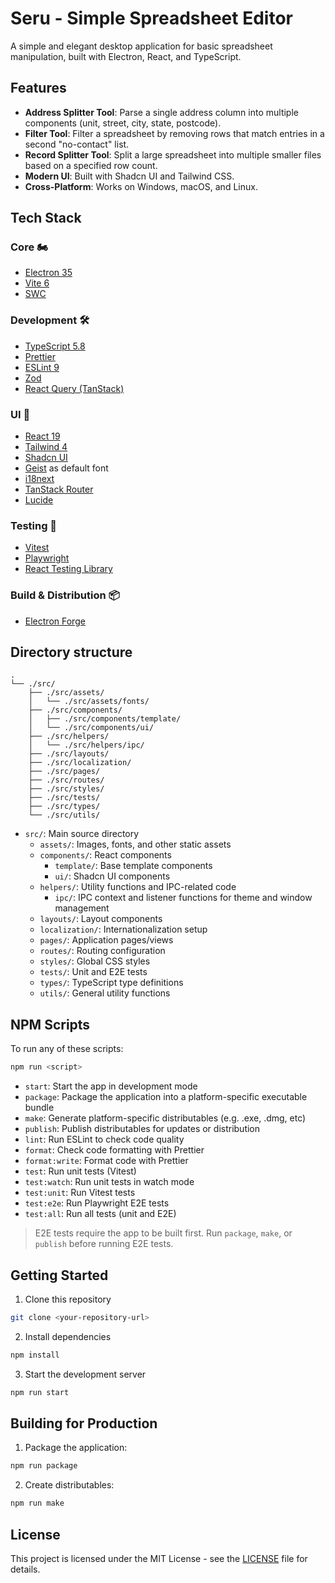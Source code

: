 # Seru - Simple Spreadsheet Editor

A simple and elegant desktop application for basic spreadsheet manipulation, built with Electron, React, and TypeScript.

## Features

- **Address Splitter Tool**: Parse a single address column into multiple components (unit, street, city, state, postcode).
- **Filter Tool**: Filter a spreadsheet by removing rows that match entries in a second "no-contact" list.
- **Record Splitter Tool**: Split a large spreadsheet into multiple smaller files based on a specified row count.
- **Modern UI**: Built with Shadcn UI and Tailwind CSS.
- **Cross-Platform**: Works on Windows, macOS, and Linux.

## Tech Stack

### Core 🏍️

- [Electron 35](https://www.electronjs.org)
- [Vite 6](https://vitejs.dev)
- [SWC](https://swc.rs)

### Development 🛠️

- [TypeScript 5.8](https://www.typescriptlang.org)
- [Prettier](https://prettier.io)
- [ESLint 9](https://eslint.org)
- [Zod](https://zod.dev)
- [React Query (TanStack)](https://react-query.tanstack.com)

### UI 🎨

- [React 19](https://reactjs.org)
- [Tailwind 4](https://tailwindcss.com)
- [Shadcn UI](https://ui.shadcn.com)
- [Geist](https://vercel.com/font) as default font
- [i18next](https://www.i18next.com)
- [TanStack Router](https://tanstack.com/router)
- [Lucide](https://lucide.dev)

### Testing 🧪

- [Vitest](https://vitest.dev)
- [Playwright](https://playwright.dev)
- [React Testing Library](https://testing-library.com/docs/react-testing-library/intro)

### Build & Distribution 📦

- [Electron Forge](https://www.electronforge.io)

## Directory structure

```plaintext
.
└── ./src/
    ├── ./src/assets/
    │   └── ./src/assets/fonts/
    ├── ./src/components/
    │   ├── ./src/components/template/
    │   └── ./src/components/ui/
    ├── ./src/helpers/
    │   └── ./src/helpers/ipc/
    ├── ./src/layouts/
    ├── ./src/localization/
    ├── ./src/pages/
    ├── ./src/routes/
    ├── ./src/styles/
    ├── ./src/tests/
    ├── ./src/types/
    └── ./src/utils/
```

- `src/`: Main source directory
  - `assets/`: Images, fonts, and other static assets
  - `components/`: React components
    - `template/`: Base template components
    - `ui/`: Shadcn UI components
  - `helpers/`: Utility functions and IPC-related code
    - `ipc/`: IPC context and listener functions for theme and window management
  - `layouts/`: Layout components
  - `localization/`: Internationalization setup
  - `pages/`: Application pages/views
  - `routes/`: Routing configuration
  - `styles/`: Global CSS styles
  - `tests/`: Unit and E2E tests
  - `types/`: TypeScript type definitions
  - `utils/`: General utility functions

## NPM Scripts

To run any of these scripts:

```bash
npm run <script>
```

- `start`: Start the app in development mode
- `package`: Package the application into a platform-specific executable bundle
- `make`: Generate platform-specific distributables (e.g. .exe, .dmg, etc)
- `publish`: Publish distributables for updates or distribution
- `lint`: Run ESLint to check code quality
- `format`: Check code formatting with Prettier
- `format:write`: Format code with Prettier
- `test`: Run unit tests (Vitest)
- `test:watch`: Run unit tests in watch mode
- `test:unit`: Run Vitest tests
- `test:e2e`: Run Playwright E2E tests
- `test:all`: Run all tests (unit and E2E)

> E2E tests require the app to be built first. Run `package`, `make`, or `publish` before running E2E tests.

## Getting Started

1. Clone this repository

```bash
git clone <your-repository-url>
```

2. Install dependencies

```bash
npm install
```

3. Start the development server

```bash
npm run start
```

## Building for Production

1. Package the application:

```bash
npm run package
```

2. Create distributables:

```bash
npm run make
```

## License

This project is licensed under the MIT License - see the [LICENSE](LICENSE) file for details.
